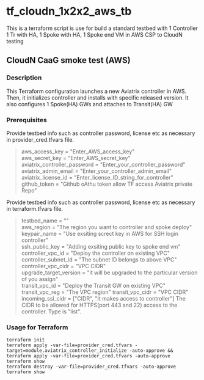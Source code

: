 # tf_cloudn_1x2x2_aws_tb
This is a terraform script is use for build a standard testbed with 1 Controller 1 Tr with HA, 1 Spoke with HA, 1 Spoke end VM in AWS CSP to CloudN testing 

## CloudN CaaG smoke test (AWS)

### Description

This Terraform configuration launches a new Aviatrix controller in AWS. Then, it initializes controller and installs with specific released version. It also configures 1 Spoke(HA) GWs and attaches to Transit(HA) GW 

### Prerequisites

Provide testbed info such as controller password, license etc as necessary in provider_cred.tfvars file.
> aws_access_key = "Enter_AWS_access_key"  
> aws_secret_key = "Enter_AWS_secret_key"  
> aviatrix_controller_password = "Enter_your_controller_password"  
> aviatrix_admin_email  = "Enter_your_controller_admin_email"  
> aviatrix_license_id  = "Enter_license_ID_string_for_controller"  
> github_token  = "Github oAthu token allow TF access Aviatrix private Repo"  
> 

Provide testbed info such as controller password, license etc as necessary in terraform.tfvars file.
> testbed_name = ""  
> aws_region     = "The region you want to controller and spoke deploy"  
> keypair_name = "Use exsiting screct key in AWS for SSH login controller"  
> ssh_public_key = "Adding exsiting public key to spoke end vm"
> controller_vpc_id = "Deploy the controller on existing VPC"  
> controller_subnet_id = "The subnet ID belongs to above VPC"  
> controller_vpc_cidr  = "VPC CIDR"  
> upgrade_target_version = "it will be upgraded to the particular version of you assign"  
> transit_vpc_id = "Deploy the Transit GW on existing VPC" 
> transit_vpc_reg = "The VPC region" 
> transit_vpc_cidr = "VPC CIDR"  
> incoming_ssl_cidr = ["CIDR", "It makes access to controller"] The CIDR to be allowed for HTTPS(port 443 and 22) access to the controller. Type is "list".


### Usage for Terraform
```
terraform init
terraform apply -var-file=provider_cred.tfvars -target=module.aviatrix_controller_initialize -auto-approve && terraform apply -var-file=provider_cred.tfvars -auto-approve
terraform show
terraform destroy -var-file=provider_cred.tfvars -auto-approve
terraform show
```

